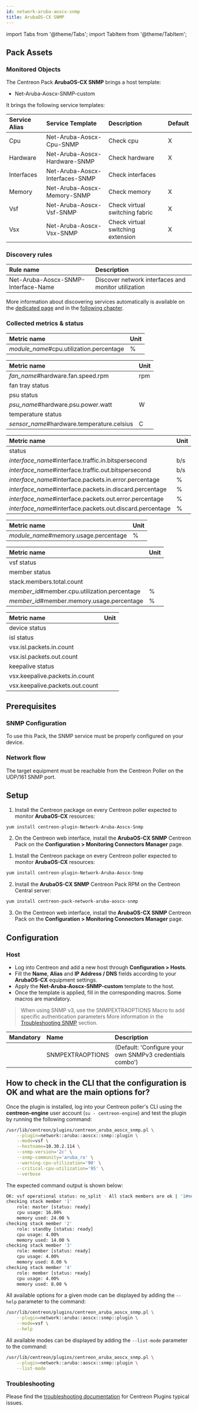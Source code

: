 ```yaml
---
id: network-aruba-aoscx-snmp
title: ArubaOS-CX SNMP
---
```

import Tabs from '@theme/Tabs';
import TabItem from '@theme/TabItem';

## Pack Assets

### Monitored Objects

The Centreon Pack **ArubaOS-CX SNMP** brings a host template:
* Net-Aruba-Aoscx-SNMP-custom

It brings the following service templates:

| Service Alias | Service Template                | Description                       | Default |
|:--------------|:--------------------------------|:----------------------------------|:--------|
| Cpu           | Net-Aruba-Aoscx-Cpu-SNMP        | Check cpu                         | X       |
| Hardware      | Net-Aruba-Aoscx-Hardware-SNMP   | Check hardware                    | X       |
| Interfaces    | Net-Aruba-Aoscx-Interfaces-SNMP | Check interfaces                  |         |
| Memory        | Net-Aruba-Aoscx-Memory-SNMP     | Check memory                      | X       |
| Vsf           | Net-Aruba-Aoscx-Vsf-SNMP        | Check virtual switching fabric    | X       |
| Vsx           | Net-Aruba-Aoscx-Vsx-SNMP        | Check virtual switching extension | X       |

### Discovery rules

<Tabs groupId="sync">
<TabItem value="Service" label="Service">

| Rule name                           | Description                                         |
|:------------------------------------|:----------------------------------------------------|
| Net-Aruba-Aoscx-SNMP-Interface-Name | Discover network interfaces and monitor utilization |

More information about discovering services automatically is available on the [dedicated page](/docs/monitoring/discovery/services-discovery)
and in the [following chapter](/docs/monitoring/discovery/services-discovery/#discovery-rules).

</TabItem>
</Tabs>

### Collected metrics & status

<Tabs groupId="sync">
<TabItem value="Cpu" label="Cpu">

| Metric name                              | Unit |
| :--------------------------------------- | :--- |
| *module_name*#cpu.utilization.percentage | %    |

</TabItem>
<TabItem value="Hardware" label="Hardware">

| Metric name                                | Unit |
| :----------------------------------------- | :--- |
| *fan_name*#hardware.fan.speed.rpm          | rpm  |
| fan tray status                            |      |
| psu status                                 |      |
| *psu_name*#hardware.psu.power.watt         | W    |
| temperature status                         |      |
| *sensor_name*#hardware.temperature.celsius | C    |

</TabItem>
<TabItem value="Interfaces" label="Interfaces">

| Metric name                                               | Unit  |
| :-------------------------------------------------------- | :---- |
| status                                                    |       |
| *interface_name*#interface.traffic.in.bitspersecond       |  b/s  |
| *interface_name*#interface.traffic.out.bitspersecond      |  b/s  |
| *interface_name*#interface.packets.in.error.percentage    |  %    |
| *interface_name*#interface.packets.in.discard.percentage  |  %    |
| *interface_name*#interface.packets.out.error.percentage   |  %    |
| *interface_name*#interface.packets.out.discard.percentage |  %    |

</TabItem>
<TabItem value="Memory" label="Memory">

| Metric name                           | Unit |
| :------------------------------------ | :--- |
| *module_name*#memory.usage.percentage | %    |

</TabItem>
<TabItem value="Vsf" label="Vsf">

| Metric name                                   | Unit |
| :-------------------------------------------- | :--- |
| vsf status                                    |      |
| member status                                 |      |
| stack.members.total.count                     |      |
| *member_id*#member.cpu.utilization.percentage | %    |
| *member_id*#member.memory.usage.percentage    | %    |

</TabItem>
<TabItem value="Vsx" label="Vsx">

| Metric name                     | Unit |
| :------------------------------ | :--- |
| device status                   |      |
| isl status                      |      |
| vsx.isl.packets.in.count        |      |
| vsx.isl.packets.out.count       |      |
| keepalive status                |      |
| vsx.keepalive.packets.in.count  |      |
| vsx.keepalive.packets.out.count |      |

</TabItem>
</Tabs>

## Prerequisites

### SNMP Configuration

To use this Pack, the SNMP service must be properly configured on your device.

### Network flow

The target equipment must be reachable from the Centreon Poller on the UDP/161 SNMP
port.

## Setup

<Tabs groupId="sync">
<TabItem value="Online License" label="Online License">

1. Install the Centreon package on every Centreon poller expected to monitor **ArubaOS-CX** resources:

```bash
yum install centreon-plugin-Network-Aruba-Aoscx-Snmp
```

2. On the Centreon web interface, install the **ArubaOS-CX SNMP** Centreon Pack on the **Configuration > Monitoring Connectors Manager** page.

</TabItem>

<TabItem value="Offline License" label="Offline License">

1. Install the Centreon package on every Centreon poller expected to monitor **ArubaOS-CX** resources:

```bash
yum install centreon-plugin-Network-Aruba-Aoscx-Snmp
```

2. Install the **ArubaOS-CX SNMP** Centreon Pack RPM on the Centreon Central server:

```bash
yum install centreon-pack-network-aruba-aoscx-snmp
```

3. On the Centreon web interface, install the **ArubaOS-CX SNMP** Centreon Pack on the **Configuration > Monitoring Connectors Manager** page.

</TabItem>
</Tabs>

## Configuration

### Host

* Log into Centreon and add a new host through **Configuration > Hosts**.
* Fill the **Name**, **Alias** and **IP Address / DNS** fields according to your **ArubaOS-CX** equipment settings.
* Apply the **Net-Aruba-Aoscx-SNMP-custom** template to the host.
* Once the template is applied, fill in the corresponding macros. Some macros are mandatory.

> When using SNMP v3, use the SNMPEXTRAOPTIONS Macro to add specific authentication parameters 
> More information in the [Troubleshooting SNMP](../getting-started/how-to-guides/troubleshooting-plugins.md#snmpv3-options-mapping) section.

| Mandatory | Name             | Description                                              |
| :-------- | :--------------- | :------------------------------------------------------- |
|           | SNMPEXTRAOPTIONS | (Default: 'Configure your own SNMPv3 credentials combo') |

## How to check in the CLI that the configuration is OK and what are the main options for? 

Once the plugin is installed, log into your Centreon poller's CLI using the
**centreon-engine** user account (`su - centreon-engine`) and test the plugin by
running the following command:

```bash
/usr/lib/centreon/plugins/centreon_aruba_aoscx_snmp.pl \
    --plugin=network::aruba::aoscx::snmp::plugin \
    --mode=vsf \
    --hostname=10.30.2.114 \
    --snmp-version='2c' \
    --snmp-community='aruba_ro' \
    --warning-cpu-utilization='90' \
    --critical-cpu-utilization='95' \
    --verbose
```

The expected command output is shown below:

```bash
OK: vsf operational status: no_split - All stack members are ok | '1#member.cpu.utilization.percentage'=16.00%;0:90;0:95;0;100 '1#member.memory.usage.percentage'=24.00%;;;0;100 '2#member.cpu.utilization.percentage'=4.00%;0:90;0:95;0;100 '2#member.memory.usage.percentage'=14.00%;;;0;100 '3#member.cpu.utilization.percentage'=4.00%;0:90;0:95;0;100 '3#member.memory.usage.percentage'=8.00%;;;0;100 '4#member.cpu.utilization.percentage'=4.00%;0:90;0:95;0;100 '4#member.memory.usage.percentage'=8.00%;;;0;100
checking stack member '1'
    role: master [status: ready]
    cpu usage: 16.00%
    memory used: 24.00 %
checking stack member '2'
    role: standby [status: ready]
    cpu usage: 4.00%
    memory used: 14.00 %
checking stack member '3'
    role: member [status: ready]
    cpu usage: 4.00%
    memory used: 8.00 %
checking stack member '4'
    role: member [status: ready]
    cpu usage: 4.00%
    memory used: 8.00 %
```

All available options for a given mode can be displayed by adding the
`--help` parameter to the command:

```bash
/usr/lib/centreon/plugins/centreon_aruba_aoscx_snmp.pl \
    --plugin=network::aruba::aoscx::snmp::plugin \
    --mode=vsf \
    --help
```

All available modes can be displayed by adding the `--list-mode` parameter to
the command:

```bash
/usr/lib/centreon/plugins/centreon_aruba_aoscx_snmp.pl \
    --plugin=network::aruba::aoscx::snmp::plugin \
    --list-mode
```

### Troubleshooting

Please find the [troubleshooting documentation](../getting-started/how-to-guides/troubleshooting-plugins.md)
for Centreon Plugins typical issues.
